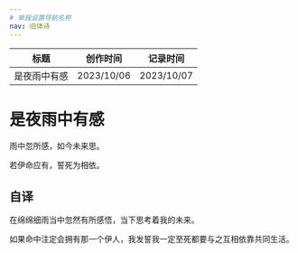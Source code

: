 ```yaml
---
# 单独设置导航名称
nav: 旧体诗
---
```


| 标题         | 创作时间   | 记录时间   |
| ------------ | ---------- | ---------- |
| 是夜雨中有感 | 2023/10/06 | 2023/10/07 |

# 是夜雨中有感

雨中忽所感，如今未来思。

若伊命应有，誓死为相依。

## 自译

在绵绵细雨当中忽然有所感悟，当下思考着我的未来。

如果命中注定会拥有那一个伊人，我发誓我一定至死都要与之互相依靠共同生活。
